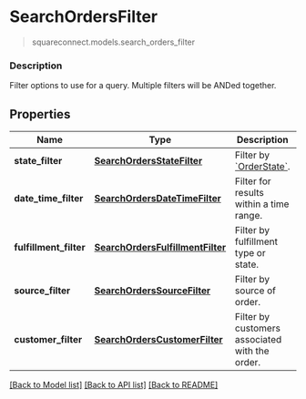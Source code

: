 # SearchOrdersFilter
> squareconnect.models.search_orders_filter

### Description

Filter options to use for a query. Multiple filters will be ANDed together.

## Properties
Name | Type | Description | Notes
------------ | ------------- | ------------- | -------------
**state_filter** | [**SearchOrdersStateFilter**](SearchOrdersStateFilter.md) | Filter by [&#x60;OrderState&#x60;](#type-orderstate). | [optional] 
**date_time_filter** | [**SearchOrdersDateTimeFilter**](SearchOrdersDateTimeFilter.md) | Filter for results within a time range. | [optional] 
**fulfillment_filter** | [**SearchOrdersFulfillmentFilter**](SearchOrdersFulfillmentFilter.md) | Filter by fulfillment type or state. | [optional] 
**source_filter** | [**SearchOrdersSourceFilter**](SearchOrdersSourceFilter.md) | Filter by source of order. | [optional] 
**customer_filter** | [**SearchOrdersCustomerFilter**](SearchOrdersCustomerFilter.md) | Filter by customers associated with the order. | [optional] 

[[Back to Model list]](../README.md#documentation-for-models) [[Back to API list]](../README.md#documentation-for-api-endpoints) [[Back to README]](../README.md)


